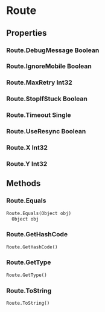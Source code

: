 # Route    

## Properties  
### Route.DebugMessage __Boolean__
### Route.IgnoreMobile __Boolean__
### Route.MaxRetry __Int32__
### Route.StopIfStuck __Boolean__
### Route.Timeout __Single__
### Route.UseResync __Boolean__
### Route.X __Int32__
### Route.Y __Int32__ 
## Methods  
### Route.Equals
``` python
Route.Equals(Object obj)
  Object obj 
```
### Route.GetHashCode
``` python
Route.GetHashCode()

```
### Route.GetType
``` python
Route.GetType()

```
### Route.ToString
``` python
Route.ToString()

```